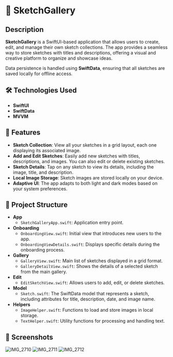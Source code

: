 # 🎨 SketchGallery

## Description

**SketchGallery** is a SwiftUI-based application that allows users to create, edit, and manage their own sketch collections. The app provides a seamless way to store sketches with titles and descriptions, offering a visual and creative platform to organize and showcase ideas. 

Data persistence is handled using **SwiftData**, ensuring that all sketches are saved locally for offline access.

## 🛠️ Technologies Used

- **SwiftUI**
- **SwiftData**
- **MVVM**

## 🚀 Features

- **Sketch Collection**: View all your sketches in a grid layout, each one displaying its associated image.
- **Add and Edit Sketches**: Easily add new sketches with titles, descriptions, and images. You can also edit or delete existing sketches.
- **Sketch Details**: Tap on any sketch to view its details, including the image, title, and description.
- **Local Image Storage**: Sketch images are stored locally on your device.
- **Adaptive UI**: The app adapts to both light and dark modes based on your system preferences.

## 📂 Project Structure

- **App**
  - `SketchGalleryApp.swift`: Application entry point.
- **Onboarding**
  - `OnboardingView.swift`: Initial view that introduces new users to the app.
  - `OnboardingViewDetails.swift`: Displays specific details during the onboarding process.
- **Gallery**
  - `GalleryView.swift`: Main list of sketches displayed in a grid format.
  - `GalleryDetailView.swift`: Shows the details of a selected sketch from the main gallery.
- **Edit**
  - `EditSketchView.swift`: Allows users to add, edit, or delete sketches.
- **Model**
  - `Sketch.swift`: The SwiftData model that represents a sketch, including attributes for title, description, date, and image name.
- **Helpers**
  - `ImageHelper.swift`: Functions to load and store images in local storage.
  - `TextHelper.swift`: Utility functions for processing and handling text.

## 📸 Screenshots
![IMG_2710](https://github.com/user-attachments/assets/78be3a74-d5d5-49ae-a739-e66bf344557a)
![IMG_2711](https://github.com/user-attachments/assets/bd024f75-21cb-45f1-b700-2456a16efddc)
![IMG_2712](https://github.com/user-attachments/assets/1a05d89d-04fb-49fc-962a-a691f523bd08)


